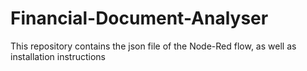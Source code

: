 # Financial-Document-Analyser
This repository contains the json file of the Node-Red flow, as well as installation instructions
